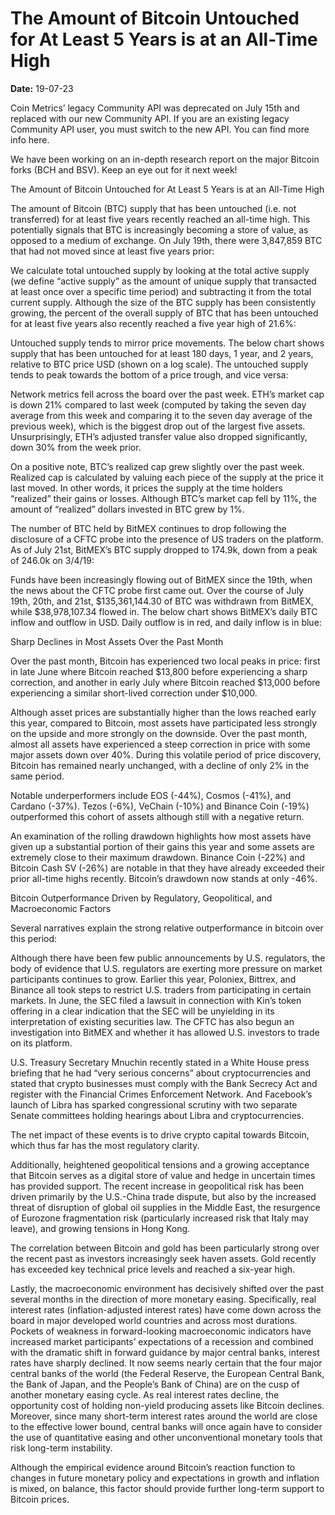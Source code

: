 # The Amount of Bitcoin Untouched for At Least 5 Years is at an All-Time High

**Date:** 19-07-23

Coin Metrics’ legacy Community API was deprecated on July 15th and replaced with our new Community API. If you are an existing legacy Community API user, you must switch to the new API. You can find more info here.

We have been working on an in-depth research report on the major Bitcoin forks (BCH and BSV). Keep an eye out for it next week!

The Amount of Bitcoin Untouched for At Least 5 Years is at an All-Time High

The amount of Bitcoin (BTC) supply that has been untouched (i.e. not transferred) for at least five years recently reached an all-time high. This potentially signals that BTC is increasingly becoming a store of value, as opposed to a medium of exchange. On July 19th, there were 3,847,859 BTC that had not moved since at least five years prior:

We calculate total untouched supply by looking at the total active supply (we define “active supply” as the amount of unique supply that transacted at least once over a specific time period) and subtracting it from the total current supply. Although the size of the BTC supply has been consistently growing, the percent of the overall supply of BTC that has been untouched for at least five years also recently reached a five year high of 21.6%:

Untouched supply tends to mirror price movements. The below chart shows supply that has been untouched for at least 180 days, 1 year, and 2 years, relative to BTC price USD (shown on a log scale). The untouched supply tends to peak towards the bottom of a price trough, and vice versa:

Network metrics fell across the board over the past week. ETH’s market cap is down 21% compared to last week (computed by taking the seven day average from this week and comparing it to the seven day average of the previous week), which is the biggest drop out of the largest five assets. Unsurprisingly, ETH’s adjusted transfer value also dropped significantly, down 30% from the week prior.

On a positive note, BTC’s realized cap grew slightly over the past week. Realized cap is calculated by valuing each piece of the supply at the price it last moved. In other words, it prices the supply at the time holders “realized” their gains or losses. Although BTC’s market cap fell by 11%, the amount of “realized” dollars invested in BTC grew by 1%.

The number of BTC held by BitMEX continues to drop following the disclosure of a CFTC probe into the presence of US traders on the platform. As of July 21st, BitMEX’s BTC supply dropped to 174.9k, down from a peak of 246.0k on 3/4/19:

Funds have been increasingly flowing out of BitMEX since the 19th, when the news about the CFTC probe first came out. Over the course of July 19th, 20th, and 21st, $135,361,144.30 of BTC was withdrawn from BitMEX, while $38,978,107.34 flowed in. The below chart shows BitMEX’s daily BTC inflow and outflow in USD. Daily outflow is in red, and daily inflow is in blue:

Sharp Declines in Most Assets Over the Past Month

Over the past month, Bitcoin has experienced two local peaks in price: first in late June where Bitcoin reached $13,800 before experiencing a sharp correction, and another in early July where Bitcoin reached $13,000 before experiencing a similar short-lived correction under $10,000.

Although asset prices are substantially higher than the lows reached early this year, compared to Bitcoin, most assets have participated less strongly on the upside and more strongly on the downside. Over the past month, almost all assets have experienced a steep correction in price with some major assets down over 40%. During this volatile period of price discovery, Bitcoin has remained nearly unchanged, with a decline of only 2% in the same period.

Notable underperformers include EOS (-44%), Cosmos (-41%), and Cardano (-37%). Tezos (-6%), VeChain (-10%) and Binance Coin (-19%) outperformed this cohort of assets although still with a negative return.

An examination of the rolling drawdown highlights how most assets have given up a substantial portion of their gains this year and some assets are extremely close to their maximum drawdown. Binance Coin (-22%) and Bitcoin Cash SV (-26%) are notable in that they have already exceeded their prior all-time highs recently. Bitcoin’s drawdown now stands at only -46%.

Bitcoin Outperformance Driven by Regulatory, Geopolitical, and Macroeconomic Factors

Several narratives explain the strong relative outperformance in bitcoin over this period:

Although there have been few public announcements by U.S. regulators, the body of evidence that U.S. regulators are exerting more pressure on market participants continues to grow. Earlier this year, Poloniex, Bittrex, and Binance all took steps to restrict U.S. traders from participating in certain markets. In June, the SEC filed a lawsuit in connection with Kin’s token offering in a clear indication that the SEC will be unyielding in its interpretation of existing securities law. The CFTC has also begun an investigation into BitMEX and whether it has allowed U.S. investors to trade on its platform.

U.S. Treasury Secretary Mnuchin recently stated in a White House press briefing that he had “very serious concerns” about cryptocurrencies and stated that crypto businesses must comply with the Bank Secrecy Act and register with the Financial Crimes Enforcement Network. And Facebook’s launch of Libra has sparked congressional scrutiny with two separate Senate committees holding hearings about Libra and cryptocurrencies.

The net impact of these events is to drive crypto capital towards Bitcoin, which thus far has the most regulatory clarity.

Additionally, heightened geopolitical tensions and a growing acceptance that Bitcoin serves as a digital store of value and hedge in uncertain times has provided support. The recent increase in geopolitical risk has been driven primarily by the U.S.-China trade dispute, but also by the increased threat of disruption of global oil supplies in the Middle East, the resurgence of Eurozone fragmentation risk (particularly increased risk that Italy may leave), and growing tensions in Hong Kong.

The correlation between Bitcoin and gold has been particularly strong over the recent past as investors increasingly seek haven assets. Gold recently has exceeded key technical price levels and reached a six-year high.

Lastly, the macroeconomic environment has decisively shifted over the past several months in the direction of more monetary easing. Specifically, real interest rates (inflation-adjusted interest rates) have come down across the board in major developed world countries and across most durations. Pockets of weakness in forward-looking macroeconomic indicators have increased market participants’ expectations of a recession and combined with the dramatic shift in forward guidance by major central banks, interest rates have sharply declined. It now seems nearly certain that the four major central banks of the world (the Federal Reserve, the European Central Bank, the Bank of Japan, and the People’s Bank of China) are on the cusp of another monetary easing cycle. As real interest rates decline, the opportunity cost of holding non-yield producing assets like Bitcoin declines. Moreover, since many short-term interest rates around the world are close to the effective lower bound, central banks will once again have to consider the use of quantitative easing and other unconventional monetary tools that risk long-term instability.

Although the empirical evidence around Bitcoin’s reaction function to changes in future monetary policy and expectations in growth and inflation is mixed, on balance, this factor should provide further long-term support to Bitcoin prices.